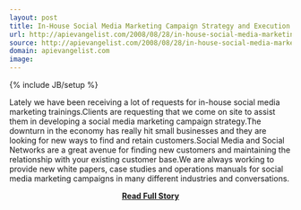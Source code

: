 ```yaml
---
layout: post
title: In-House Social Media Marketing Campaign Strategy and Execution
url: http://apievangelist.com/2008/08/28/in-house-social-media-marketing-campaign-strategy-and-execution/
source: http://apievangelist.com/2008/08/28/in-house-social-media-marketing-campaign-strategy-and-execution/
domain: apievangelist.com
image: 
---
```

{% include JB/setup %}<p>Lately we have been receiving a lot of requests for in-house social media marketing trainings.Clients are requesting that we come on site to assist them in developing a social media marketing campaign strategy.The downturn in the economy has really hit small businesses and they are looking for new ways to find and retain customers.Social Media and Social Networks are a great avenue for finding new customers and maintaining the relationship with your existing customer base.We are always working to provide new white papers, case studies and operations manuals for social media marketing campaigns in many different industries and conversations.</p>
<center><p><a href="http://apievangelist.com/2008/08/28/in-house-social-media-marketing-campaign-strategy-and-execution/" style='padding:25px; font-sze:18px; font-weight: bold;'>Read Full Story</a></p></center>

